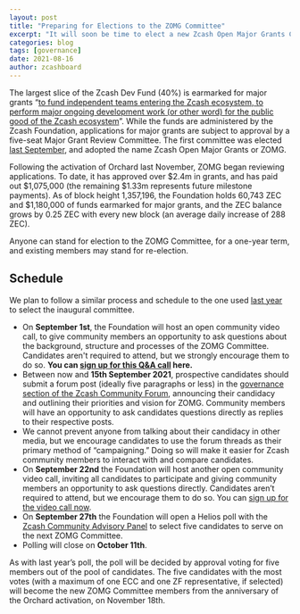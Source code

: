 ```yaml
---
layout: post
title: "Preparing for Elections to the ZOMG Committee"
excerpt: "It will soon be time to elect a new Zcash Open Major Grants Committee. We’re starting by inviting potential candidates to announce their candidacy on the Zcash Forums."
categories: blog
tags: [governance]
date: 2021-08-16
author: zcashboard
---
```


The largest slice of the Zcash Dev Fund (40%) is earmarked for major grants “[to fund  independent teams entering the Zcash ecosystem, to perform major ongoing development work (or other word) for the public good of the Zcash ecosystem](https://zips.z.cash/zip-1014#mg-slice-major-grants)”. While the funds are administered by the Zcash Foundation, applications for major grants are subject to approval by a five-seat Major Grant Review Committee. The first committee was elected [last September](https://vote.heliosvoting.org/helios/elections/fd30d13c-e010-11ea-88f3-4a6a23563c24/view), and adopted the name Zcash Open Major Grants or ZOMG. 

Following the activation of Orchard last November, ZOMG began reviewing applications. To date, it has approved over $2.4m in grants, and has paid out $1,075,000 (the remaining $1.33m represents future milestone payments). As of block height 1,357,196, the Foundation holds 60,743 ZEC and $1,180,000 of funds earmarked for major grants, and the ZEC balance grows by 0.25 ZEC with every new block (an average daily increase of 288 ZEC). 

Anyone can stand for election to the ZOMG Committee, for a one-year term, and existing members may stand for re-election. 

## Schedule

We plan to follow a similar process and schedule to the one used [last year](https://www.zfnd.org/blog/major-grants-review-committee-selection-process/#mgrc-candidates-assemble) to select the inaugural committee. 

- On **September 1st**, the Foundation will host an open community video call, to give community members an opportunity to ask questions about the background, structure and processes of the ZOMG Committee. Candidates aren't required to attend, but we strongly encourage them to do so. **You can [sign up for this Q&A call](https://docs.google.com/forms/d/e/1FAIpQLScOsL2c1dQs3nNq9KjXyMIM9Ja_N3DQlbGa3vFDbaSI2pw-aw/viewform) here.**
- Between now and **15th September 2021**, prospective candidates should submit a forum post (ideally five paragraphs or less) in the [governance section of the Zcash Community Forum](https://forum.zcashcommunity.com/c/governance/zomg-elections/38), announcing their candidacy and outlining their priorities and vision for ZOMG. Community members will have an opportunity to ask candidates questions directly as replies to their respective posts.
- We cannot prevent anyone from talking about their candidacy in other media, but we encourage candidates to use the forum threads as their primary method of “campaigning.” Doing so will make it easier for Zcash community members to interact with and compare candidates.
- On **September 22nd** the Foundation will host another open community video call, inviting all candidates to participate and giving community members an opportunity to ask questions directly. Candidates aren’t required to attend, but we encourage them to do so. You can [sign up for the video call now](https://docs.google.com/forms/d/e/1FAIpQLSev3dQPkccllSSzxH-u0-Sz6T8zwdmr6qPs6JaeePN2FlZMqg/viewform).
- On **September 27th** the Foundation will open a Helios poll with the [Zcash Community Advisory Panel](https://www.zfnd.org/governance/community-advisory-panel/) to select five candidates to serve on the next ZOMG Committee. 
- Polling will close on **October 11th**. 

As with last year’s poll, the poll will be decided by approval voting for five members out of the pool of candidates. The five candidates with the most votes (with a maximum of one ECC and one ZF representative, if selected) will become the new ZOMG Committee members from the anniversary of the Orchard activation, on November 18th. 
